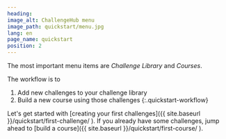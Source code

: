 ```yaml
---
heading:
image_alt: ChallengeHub menu
image_path: quickstart/menu.jpg
lang: en
page_name: quickstart
position: 2
---
```


The most important menu items are *Challenge Library* and *Courses*.

The workflow is to

1. Add new challenges to your challenge library
2. Build a new course using those challenges
{:.quickstart-workflow}

Let's get started with [creating your first challenges]({{ site.baseurl }}/quickstart/first-challenge/ ).
If you already have some challenges, jump ahead to [build a course]({{ site.baseurl }}/quickstart/first-course/ ).
